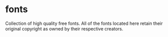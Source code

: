 fonts
=====

Collection of high quality free fonts.
All of the fonts located here retain their original copyright as owned by their respective creators. 

